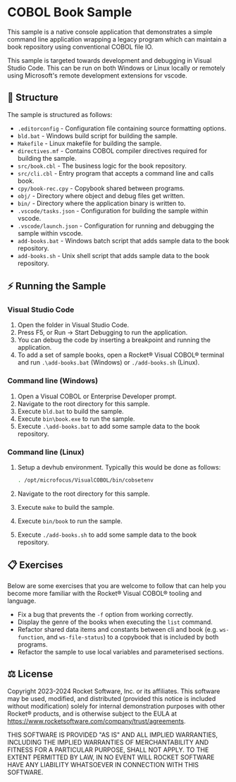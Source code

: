# COBOL Book Sample

This sample is a native console application that demonstrates a simple command line application wrapping a legacy program which can maintain a book repository using conventional COBOL file IO.

This sample is targeted towards development and debugging in Visual Studio Code. This can be run on both Windows or Linux locally or remotely using Microsoft's remote development extensions for vscode.

## 📄 Structure

The sample is structured as follows:

* `.editorconfig` - Configuration file containing source formatting options.
* `bld.bat` - Windows build script for building the sample.
* `Makefile` - Linux makefile for building the sample.
* `directives.mf` - Contains COBOL compiler directives required for building the sample.
* `src/book.cbl` - The business logic for the book repository.
* `src/cli.cbl` - Entry program that accepts a command line and calls book.
* `cpy/book-rec.cpy` - Copybook shared between programs.
* `obj/` - Directory where object and debug files get written.
* `bin/` - Directory where the application binary is written to.
* `.vscode/tasks.json` - Configuration for building the sample within vscode.
* `.vscode/launch.json` - Configuration for running and debugging the sample within vscode.
* `add-books.bat` - Windows batch script that adds sample data to the book repository.
* `add-books.sh` - Unix shell script that adds sample data to the book repository.

## ⚡ Running the Sample

### Visual Studio Code

1. Open the folder in Visual Studio Code.
2. Press F5, or Run -> Start Debugging to run the application.
3. You can debug the code by inserting a breakpoint and running the application.
4. To add a set of sample books, open a Rocket® Visual COBOL® terminal and run `.\add-books.bat` (Windows) or `./add-books.sh` (Linux).

### Command line (Windows)

1. Open a Visual COBOL or Enterprise Developer prompt.
2. Navigate to the root directory for this sample.
3. Execute `bld.bat` to build the sample.
4. Execute `bin\book.exe` to run the sample.
5. Execute `.\add-books.bat` to add some sample data to the book repository.

### Command line (Linux)

1. Setup a devhub environment. Typically this would be done as follows:

    ```sh
    . /opt/microfocus/VisualCOBOL/bin/cobsetenv
    ```

2. Navigate to the root directory for this sample.
3. Execute `make` to build the sample.
4. Execute `bin/book` to run the sample.
5. Execute `./add-books.sh` to add some sample data to the book repository.

## 📋 Exercises

Below are some exercises that you are welcome to follow that can help you become more familiar with the Rocket® Visual COBOL® tooling and language.

* Fix a bug that prevents the `-f` option from working correctly.
* Display the genre of the books when executing the `list` command.
* Refactor shared data items and constants between cli and book (e.g. `ws-function`, and `ws-file-status`) to a copybook that is included by both programs.
* Refactor the sample to use local variables and parameterised sections.

## ⚖️ License

Copyright 2023-2024 Rocket Software, Inc. or its affiliates.
This software may be used, modified, and distributed
(provided this notice is included without modification)
solely for internal demonstration purposes with other
Rocket® products, and is otherwise subject to the EULA at
https://www.rocketsoftware.com/company/trust/agreements.

THIS SOFTWARE IS PROVIDED "AS IS" AND ALL IMPLIED
WARRANTIES, INCLUDING THE IMPLIED WARRANTIES OF
MERCHANTABILITY AND FITNESS FOR A PARTICULAR PURPOSE,
SHALL NOT APPLY.
TO THE EXTENT PERMITTED BY LAW, IN NO EVENT WILL
ROCKET SOFTWARE HAVE ANY LIABILITY WHATSOEVER IN CONNECTION
WITH THIS SOFTWARE.
